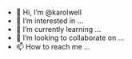 - 👋 Hi, I’m @karolwell
- 👀 I’m interested in ...
- 🌱 I’m currently learning ...
- 💞️ I’m looking to collaborate on ...
- 📫 How to reach me ...

<!---
karolwell/karolwell is a ✨ special ✨ repository because its `README.md` (this file) appears on your GitHub profile.
You can click the Preview link to take a look at your changes.
--->
